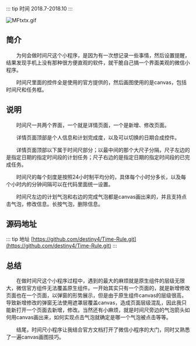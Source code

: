 
::: tip 时间
2018.7-2018.10
:::

<img src="https://user-gold-cdn.xitu.io/2019/11/7/16e43e1815968987?w=325&h=571&f=gif&s=1608241" alt="MFtxtx.gif" border="0" />

## 简介

&emsp;&emsp;为何会做时间尺这个小程序，是因为有一次想记录一些事情，然后设置提醒，结果发现手机上没有那种很方便直观的软件，就干脆自己搞一个界面美观的微信小程序。

&emsp;&emsp;时间尺里面的控件全是使用的官方提供的，然后画图使用的是canvas，包括时间尺和任务框。

## 说明

&emsp;&emsp;时间尺一共两个界面，一个就是详情页面，一个是新增、修改页面。

&emsp;&emsp;详情页面顶部是个人信息和计划完成度，以及可以切换的日期合成控件。

&emsp;&emsp;详情页面顶部以下属于时间尺部分；以最中间的那个大尺子分隔，尺子左边的是指定日期的指定时间段的计划任务；尺子右边的是指定日期的指定时间段的已完成任务。

&emsp;&emsp;时间尺的每个刻度是按照24小时制平均分的，具体每个小时分多长，以及每个小时内的分钟间隔可以在代码里面统一设置。

&emsp;&emsp;时间尺左边的计划气泡和右边的完成气泡都是canvas画出来的，并且支持点击气泡，修改信息。长按气泡，删除信息。

## 源码地址

::: tip 地址
 [https://github.com/destiny4/Time-Rule.git](https://github.com/destiny4/Time-Rule.git) 
:::

## 总结
&emsp;&emsp;在做时间尺这个小程序过程中，遇到的最大的麻烦就是原生组件的层级无限大，微信官方组件无法覆盖原生组件。一开始其实只有一个页面的，就是新增修改页面也在一个页面，以弹窗的形势展示，但是由于原生组件canvas的层级很高，导致新增修改的弹窗无法使用遮罩层覆盖canvas，造成页面层级混乱，因此我只能新打开一个页面去新增，修改。当然还有小麻烦，就是时间尺旁边的气泡箭头如何用canvas画出来，如何实现点击气泡就确定是哪一个气泡被点击等等。

&emsp;&emsp;结尾，时间尺小程序让我结合官方文档打开了微信小程序的大门，同时又熟悉了一遍canvas画图技巧。